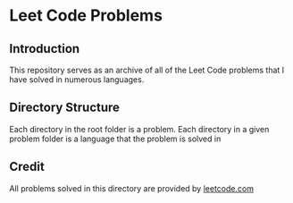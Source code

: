 # Leet Code Problems
## Introduction
This repository serves as an archive of all of the Leet Code problems that I have solved in numerous languages.
## Directory Structure
Each directory in the root folder is a problem. Each directory in a given problem folder is a language that the problem is solved in
## Credit
All problems solved in this directory are provided by [leetcode.com](https://leetcode.com/)